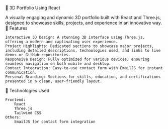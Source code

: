 🌟 3D Portfolio Using React

A visually engaging and dynamic 3D portfolio built with React and Three.js, designed to showcase skills, projects, and experience in an innovative way.
🚀 Features

    Interactive 3D Design: A stunning 3D interface using Three.js, offering a modern and captivating user experience.
    Project Highlights: Dedicated sections to showcase major projects, including detailed descriptions, technologies used, and links to live demos or GitHub repositories.
    Responsive Design: Fully optimized for various devices, ensuring seamless navigation on both mobile and desktop.
    Contact Integration: Easy-to-use contact form with EmailJS for instant communication.
    Personal Branding: Sections for skills, education, and certifications presented in a clean, user-friendly layout.

🔧 Technologies Used

    Frontend:
        React
        Three.js
        Tailwind CSS
    Others:
        EmailJS for contact form integration
